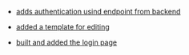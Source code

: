 
- [adds authentication usind endpoint from backend](https://github.com/zuri-training/Proj_team_17_my_cms/commit/dcf59b0631d973c8db3746f9e29676a2d6640f5b)

- [added a template for editing](https://github.com/zuri-training/Proj_team_17_my_cms/commit/ac2eb3164652d56e109380a37751e14f9d72f8db)

- [built and added the login page](https://github.com/zuri-training/Proj_team_17_my_cms/commit/ffe948b6bca5bf920b51a057bcba3edb3ba17d1a)